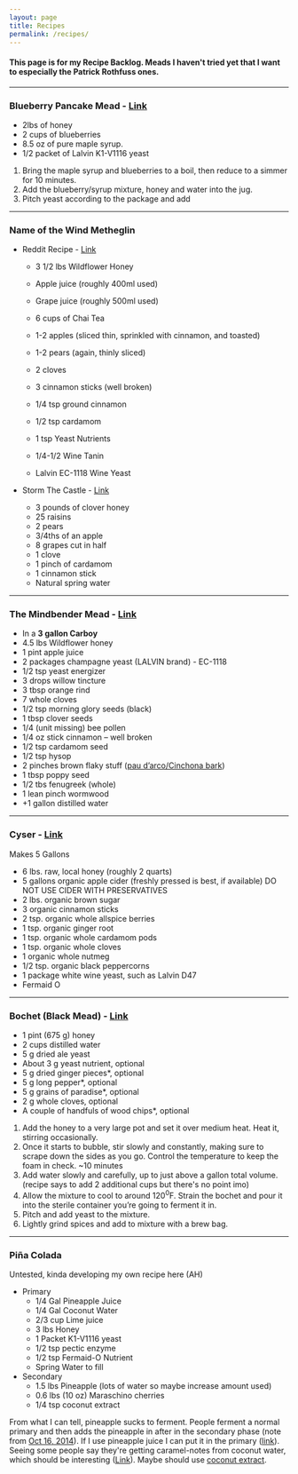 ```yaml
---
layout: page
title: Recipes
permalink: /recipes/
---
```

#### This page is for my Recipe Backlog. Meads I haven't tried yet that I want to especially the Patrick Rothfuss ones.
****

### Blueberry Pancake Mead - [Link](https://acts2815.wordpress.com/2014/02/02/blueberry-pancake-mead/)
 - 2lbs of honey
 - 2 cups of blueberries
 - 8.5 oz of pure maple syrup.
 - 1/2 packet of Lalvin K1-V1116 yeast
  
 1. Bring the maple syrup and blueberries to a boil, then reduce to a simmer for 10 minutes.
 2. Add the blueberry/syrup mixture, honey and water into the jug.
 3. Pitch yeast according to the package and add

****

### Name of the Wind Metheglin

 - Reddit Recipe - [Link](https://www.reddit.com/r/KingkillerChronicle/comments/17ecx79/metheglin_recipe_the_name_of_the_wind/?rdt=36697)
	 - 3 1/2 lbs Wildflower Honey
	 - Apple juice (roughly 400ml used)
	 - Grape juice (roughly 500ml used)
	 - 6 cups of Chai Tea

	 - 1-2 apples (sliced thin, sprinkled with cinnamon, and toasted)
	 - 1-2 pears (again, thinly sliced)
	 - 2 cloves
	 - 3 cinnamon sticks (well broken)
	 - 1/4 tsp ground cinnamon
	 - 1/2 tsp cardamom

	 - 1 tsp Yeast Nutrients
	 - 1/4-1/2 Wine Tanin
	 - Lalvin EC-1118 Wine Yeast

 - Storm The Castle - [Link](https://www.stormthecastle.com/mead/the-name-of-the-wind-metheglin.htm)
	 - 3 pounds of clover honey
	 - 25 raisins
	 - 2 pears
	 - 3/4ths of an apple
	 - 8 grapes cut in half
	 - 1 clove
	 - 1 pinch of cardamom
	 - 1 cinnamon stick
	 - Natural spring water

****

### The Mindbender Mead - [Link](https://blog.patrickrothfuss.com/?s=metheglin&searchsubmit=Search)
 - In a **3 gallon Carboy**
 - 4.5 lbs Wildflower honey
 - 1 pint apple juice
 - 2 packages champagne yeast (LALVIN brand) - EC-1118
 - 1/2 tsp yeast energizer
 - 3 drops willow tincture
 - 3 tbsp orange rind
 - 7 whole cloves
 - 1/2 tsp morning glory seeds (black)
 - 1 tbsp clover seeds
 - 1/4 (unit missing) bee pollen
 - 1/4 oz stick cinnamon – well broken
 - 1/2 tsp cardamom seed
 - 1/2 tsp hysop
 - 2 pinches brown flaky stuff ([pau d’arco/Cinchona bark](https://www.amazon.com/Red-Cinchona-Bark-Pubescens-China-bark/dp/B08XDG9MVN))
 - 1 tbsp poppy seed
 - 1/2 tbs fenugreek (whole)
 - 1 lean pinch wormwood
 - +1 gallon distilled water

****

### Cyser - [Link](https://blog.mountainroseherbs.com/how-to-make-spiced-cyser-apple-mead)
 Makes 5 Gallons
 - 6 lbs. raw, local honey (roughly 2 quarts)
 - 5 gallons organic apple cider (freshly pressed is best, if available) DO NOT USE CIDER WITH PRESERVATIVES
 - 2 lbs. organic brown sugar
 - 3 organic cinnamon sticks
 - 2 tsp. organic whole allspice berries
 - 1 tsp. organic ginger root
 - 1 tsp. organic whole cardamom pods
 - 1 tsp. organic whole cloves
 - 1 organic whole nutmeg
 - 1/2 tsp. organic black peppercorns
 - 1 package white wine yeast, such as Lalvin D47
 - Fermaid O

****

### Bochet (Black Mead) - [Link](https://www.tastinghistory.com/recipes/bochet?rq=bochet#recipe)
 - 1 pint (675 g) honey
 - 2 cups distilled water
 - 5 g dried ale yeast
 - About 3 g yeast nutrient, optional
 - 5 g dried ginger pieces*, optional
 - 5 g long pepper*, optional
 - 5 g grains of paradise*, optional
 - 2 g whole cloves, optional
 - A couple of handfuls of wood chips*, optional
 
 1. Add the honey to a very large pot and set it over medium heat. Heat it, stirring occasionally.
 2. Once it starts to bubble, stir slowly and constantly, making sure to scrape down the sides as you go. Control the temperature to keep the foam in check. ~10 minutes
 3. Add water slowly and carefully, up to just above a gallon total volume. (recipe says to add 2 additional cups but there's no point imo)
 4. Allow the mixture to cool to around 120<sup>0</sup>F. Strain the bochet and pour it into the sterile container you’re going to ferment it in.
 5. Pitch and add yeast to the mixture.
 6. Lightly grind spices and add to mixture with a brew bag.

****

### Piña Colada
  Untested, kinda developing my own recipe here (AH)
 - Primary
	 - 1/4 Gal Pineapple Juice
	 - 1/4 Gal Coconut Water
	 - 2/3 cup Lime juice
	 - 3 lbs Honey
	 - 1 Packet K1-V1116 yeast
	 - 1/2 tsp pectic enzyme
	 - 1/2 tsp Fermaid-O Nutrient
	 - Spring Water to fill
 - Secondary
	 - 1.5 lbs Pineapple (lots of water so maybe increase amount used)
	 - 0.6 lbs (10 oz) Maraschino cherries
	 - 1/4 tsp coconut extract
  
  From what I can tell, pineapple sucks to ferment. People ferment a normal primary and then adds the pineapple in after in the secondary phase (note from [Oct 16, 2014](https://www.homebrewtalk.com/threads/is-pineapple-mead-truly-possible.493953/)). If I use pineapple juice I can put it in the primary ([link](https://www.homebrewtalk.com/threads/coconut-water-in-mead.405832/)). Seeing some people say they're getting caramel-notes from coconut water, which should be interesting ([Link](https://www.youtube.com/watch?v=WtLRoUBCPvU)). Maybe should use [coconut extract](https://www.amazon.com/McCormick-Coconut-Extract-Natural-Flavors/dp/B00OCMZ5A2).
